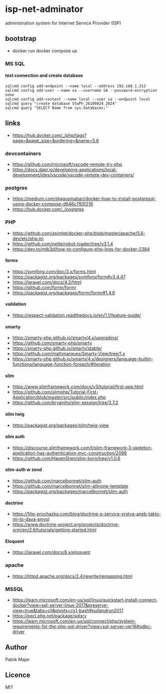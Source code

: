 # isp-net-adminator
administration system for Internet Service Provider (ISP)

## bootstrap
- docker run docker compose up

### MS SQL

#### test connection and create database
```
sqlcmd config add-endpoint --name local --address 192.168.1.213
sqlcmd config add-user --name sa --username SA --password-encryption none
sqlcmd config add-context --name local --user sa --endpoint local
sqlcmd query "create database StwPh_26109824_2024"
sqlcmd query "SELECT Name from sys.databases;"
```

## links
- https://hub.docker.com/_/php/tags?page=&page_size=&ordering=&name=5.6

### devcontainers
- https://github.com/microsoft/vscode-remote-try-php
- https://docs.dapr.io/developing-applications/local-development/ides/vscode/vscode-remote-dev-containers/

### postgres
- https://medium.com/@agusmahari/docker-how-to-install-postgresql-using-docker-compose-d646c793f216
- https://hub.docker.com/_/postgres

### PHP
- https://github.com/asimlqt/docker-php/blob/master/apache/5.6-dev/etc/php.ini
- https://github.com/nette/robot-loader/tree/v3.1.4
- https://dev.to/mtk3d/how-to-configure-php-logs-for-docker-2384

#### forms
- https://symfony.com/doc/3.x/forms.html
- https://packagist.org/packages/symfony/form#v3.4.47
- https://laravel.com/docs/4.2/html
- https://github.com/formr/formr
- https://packagist.org/packages/formr/formr#1.4.6

#### validation
- https://respect-validation.readthedocs.io/en/1.1/feature-guide/

#### smarty
- https://smarty-php.github.io/smarty/4.x/upgrading/
- https://github.com/smarty-php/smarty
- https://smarty-php.github.io/smarty/stable/
- https://github.com/mathmarques/Smarty-View/tree/1.x
- https://smarty-php.github.io/smarty/4.x/designers/language-builtin-functions/language-function-foreach/#iteration

#### slim
- https://www.slimframework.com/docs/v3/tutorial/first-app.html
- https://github.com/slimphp/Tutorial-First-Application/blob/master/src/public/index.php
- https://github.com/bryanjhv/slim-session/tree/3.7.2
#### slim twig
- https://packagist.org/packages/slim/twig-view
#### slim auth
- https://discourse.slimframework.com/t/slim-framework-3-skeleton-application-has-authentication-mvc-construction/2088
- https://github.com/HavenShen/slim-born/tree/v1.0.6
#### slim-auth w zend
- https://github.com/marcelbonnet/slim-auth
- https://github.com/marcelbonnet/slim-allinone-template
- https://packagist.org/packages/marcelbonnet/slim-auth
#### doctrine
- https://filip-prochazka.com/blog/doctrine-a-service-vrstva-aneb-takto-mi-to-dava-smysl
- https://www.doctrine-project.org/projects/doctrine-orm/en/2.6/tutorials/getting-started.html
#### Eloquent
- https://laravel.com/docs/8.x/eloquent

### apache
- https://httpd.apache.org/docs/2.4/rewrite/remapping.html

### MSSQL
- https://learn.microsoft.com/en-us/sql/linux/quickstart-install-connect-docker?view=sql-server-linux-2017&preserve-view=true&tabs=cli&pivots=cs1-bash#pullandrun2017
- https://pecl.php.net/package/sqlsrv
- https://learn.microsoft.com/en-us/sql/connect/php/system-requirements-for-the-php-sql-driver?view=sql-server-ver16#odbc-driver

## Author
Patrik Majer

## Licence
MIT
